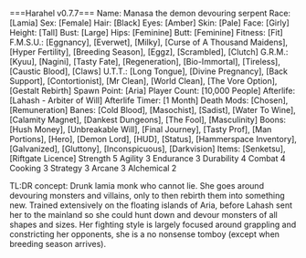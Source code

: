 ===Harahel v0.7.7===
Name: Manasa the demon devouring serpent
Race: [Lamia]
Sex: [Female]
Hair: [Black]
Eyes: [Amber]
Skin: [Pale]
Face: [Girly]
Height: [Tall]
Bust: [Large]
Hips: [Feminine]
Butt: [Feminine]
Fitness: [Fit]
F.M.S.U.: [Eggnancy], [Everwet], [Milky], [Curse of A Thousand Maidens], [Hyper Fertility], [Breeding Season], [Eggz], [Scrambled], [Clutch]
G.R.M.: [Kyuu], [Nagini], [Tasty Fate], [Regeneration], [Bio-Immortal], [Tireless], [Caustic Blood], [Claws]
U.T.T.: [Long Tongue], [Divine Pregnancy], [Back Support], [Contortionist], [Mr Clean], [World Clean], [The Vore Option], [Gestalt Rebirth]
Spawn Point: [Aria]
Player Count: [10,000 People]
Afterlife: [Lahash - Arbiter of Will]
Afterlife Timer: [1 Month]
Death Mods: [Chosen], [Remuneration]
Banes: [Cold Blood], [Masochist], [Sadist], [Water To Wine], [Calamity Magnet], [Dankest Dungeons], [The Fool], [Masculinity]
Boons: [Hush Money], [Unbreakable Will], [Final Journey], [Tasty Prof], [Man Portions], [Hero], [Demon Lord], [HUD], [Status], [Hammerspace Inventory], [Galvanized], [Gluttony], [Inconspicuous], [Darkvision]
Items: [Senketsu], [Riftgate Licence]
Strength 5
Agility 3
Endurance 3
Durability 4
Combat 4
Cooking 3
Strategy 3
Arcane 3
Alchemical 2

TL:DR concept: Drunk lamia monk who cannot lie. She goes around devouring monsters and villains, only to then rebirth them into something new. Trained extensively on the floating islands of Aria, before Lahash sent her to the mainland so she could hunt down and devour monsters of all shapes and sizes.
Her fighting style is largely focused around grappling and constricting her opponents, she is a no nonsense tomboy (except when breeding season arrives).
